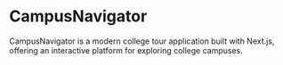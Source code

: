 # CampusNavigator
CampusNavigator is a modern college tour application built with Next.js, offering an interactive platform for exploring college campuses.
